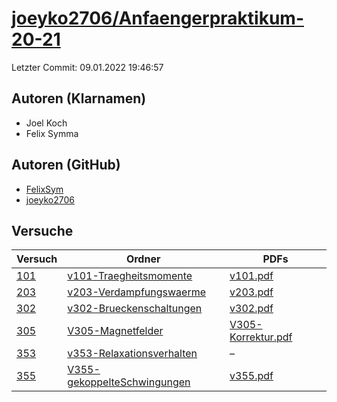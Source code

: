# [joeyko2706/Anfaengerpraktikum-20-21](https://github.com/joeyko2706/Anfaengerpraktikum-20-21)

Letzter Commit: 09.01.2022 19:46:57

## Autoren (Klarnamen)
- Joel Koch
- Felix Symma

## Autoren (GitHub)
- [FelixSym](https://github.com/FelixSym)
- [joeyko2706](https://github.com/joeyko2706)

## Versuche

|        Versuch         |                                                          Ordner                                                           |                                                                              PDFs                                                                               |
|------------------------|---------------------------------------------------------------------------------------------------------------------------|-----------------------------------------------------------------------------------------------------------------------------------------------------------------|
|[101](../../versuch/101)|[v101-Traegheitsmomente](https://github.com/joeyko2706/Anfaengerpraktikum-20-21/tree/main/v101-Traegheitsmomente)          |[v101.pdf](https://docs.google.com/viewer?url=https://raw.githubusercontent.com/joeyko2706/Anfaengerpraktikum-20-21/main/Protokolle/v101.pdf)                    |
|[203](../../versuch/203)|[v203-Verdampfungswaerme](https://github.com/joeyko2706/Anfaengerpraktikum-20-21/tree/main/v203-Verdampfungswaerme)        |[v203.pdf](https://docs.google.com/viewer?url=https://raw.githubusercontent.com/joeyko2706/Anfaengerpraktikum-20-21/main/Protokolle/v203.pdf)                    |
|[302](../../versuch/302)|[v302-Brueckenschaltungen](https://github.com/joeyko2706/Anfaengerpraktikum-20-21/tree/main/v302-Brueckenschaltungen)      |[v302.pdf](https://docs.google.com/viewer?url=https://raw.githubusercontent.com/joeyko2706/Anfaengerpraktikum-20-21/main/Protokolle/v302.pdf)                    |
|[305](../../versuch/305)|[V305-Magnetfelder](https://github.com/joeyko2706/Anfaengerpraktikum-20-21/tree/main/V305-Magnetfelder)                    |[V305-Korrektur.pdf](https://docs.google.com/viewer?url=https://raw.githubusercontent.com/joeyko2706/Anfaengerpraktikum-20-21/main/Protokolle/V305-Korrektur.pdf)|
|[353](../../versuch/353)|[v353-Relaxationsverhalten](https://github.com/joeyko2706/Anfaengerpraktikum-20-21/tree/main/v353-Relaxationsverhalten)    |–                                                                                                                                                                |
|[355](../../versuch/355)|[V355-gekoppelteSchwingungen](https://github.com/joeyko2706/Anfaengerpraktikum-20-21/tree/main/V355-gekoppelteSchwingungen)|[v355.pdf](https://docs.google.com/viewer?url=https://raw.githubusercontent.com/joeyko2706/Anfaengerpraktikum-20-21/main/Protokolle/v355.pdf)                    |
